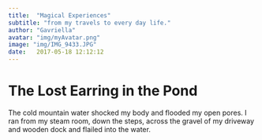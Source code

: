 ```yaml
---
title:  "Magical Experiences"
subtitle: "from my travels to every day life."
author: "Gavriella"
avatar: "img/myAvatar.png"
image: "img/IMG_9433.JPG"
date:   2017-05-18 12:12:12
---
```


# The Lost Earring in the Pond

The cold mountain water shocked my body and flooded my open pores. I ran from my steam room, down the steps, across the gravel of my driveway and wooden dock and flailed into the water. 